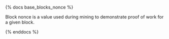 {% docs base_blocks_nonce %}

Block nonce is a value used during mining to demonstrate proof of work for a given block. 

{% enddocs %}